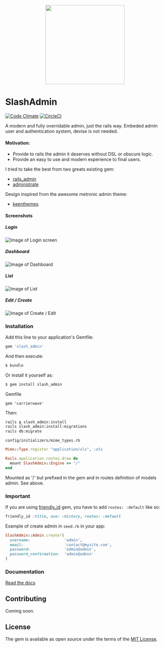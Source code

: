 <p align="center">
  <img width="250" src="https://i.imgur.com/Rok5Ocf.png" />
</p>

# SlashAdmin

[![Code Climate](https://codeclimate.com/github/nicovak/slash_admin/badges/gpa.svg)](https://codeclimate.com/github/nicovak/slash_admin)
[![CircleCI](https://circleci.com/gh/nicovak/slash_admin/tree/master.svg?style=svg&circle-token=6e9ebd7fef3ebc881c75a769b0970808024a2ae9)](https://circleci.com/gh/nicovak/slash_admin/tree/master)

A modern and fully overridable admin, just the rails way.
Embeded admin user and authentication system, devise is not needed.

#### Motivation:
- Provide to rails the admin it deserves without DSL or obscure logic.
- Provide an easy to use and modern experience to final users.

I tried to take the best from two greats existing gem:
- [rails_admin](https://github.com/sferik/rails_admin)
- [administrate](https://github.com/thoughtbot/administrate)

Design inspired from the awesome metronic admin theme:
- [keenthemes](http://keenthemes.com/preview/metronic/)

#### Screenshots
##### Login
![Image of Login screen](https://i.imgur.com/MJerQSR.jpg)
##### Dashboard
![Image of Dashboard](https://i.imgur.com/0g3wSjw.png)
##### List
![Image of List](https://i.imgur.com/s1egSS3.png)
##### Edit / Create
![Image of Create / Edit](https://i.imgur.com/wf72pZz.png)

### Installation
Add this line to your application's Gemfile:

```ruby
gem 'slash_admin'
```

And then execute:
```bash
$ bundle
```

Or install it yourself as:
```bash
$ gem install slash_admin
```

Gemfile
```
gem 'carrierwave'
```

Then:
```bash
rails g slash_admin:install
rails slash_admin:install:migrations
rails db:migrate
```

`config/initializers/mime_types.rb`
```ruby
Mime::Type.register "application/xls", :xls
```

```ruby
Rails.application.routes.draw do
  mount SlashAdmin::Engine => "/"
end
```

Mounted as '/' but prefixed in the gem and in routes definition of models admin. See above.

### Important

If you are using [friendly_id](https://github.com/norman/friendly_id) gem, you have to add `routes: :default` like so:

```ruby
friendly_id :title, use: :history, routes: :default
```

Example of create admin in `seed.rb` in your app:

```ruby
SlashAdmin::Admin.create!(
  username:               'admin',
  email:                  'contact@mysite.com',
  password:               'admin@admin',
  password_confirmation:  'admin@admin'
)
```

### Documentation

[Read the docs](https://github.com/nicovak/slash_admin/tree/master/docs/index.md)

## Contributing
Coming soon.

## License
The gem is available as open source under the terms of the [MIT License](http://opensource.org/licenses/MIT).
